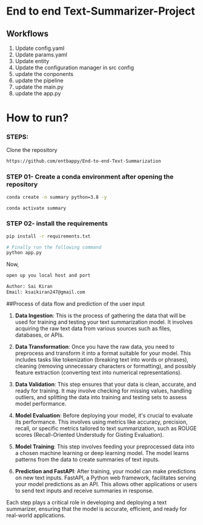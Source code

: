 # End to end Text-Summarizer-Project

## Workflows

1. Update config.yaml
2. Update params.yaml
3. Update entity
4. Update the configuration manager in src config
5. update the conponents
6. update the pipeline
7. update the main.py
8. update the app.py


# How to run?
### STEPS:

Clone the repository

```bash
https://github.com/entbappy/End-to-end-Text-Summarization
```
### STEP 01- Create a conda environment after opening the repository

```bash
conda create -n summary python=3.8 -y
```

```bash
conda activate summary
```


### STEP 02- install the requirements
```bash
pip install -r requirements.txt
```


```bash
# Finally run the following command
python app.py
```

Now,
```bash
open up you local host and port
```


```bash
Author: Sai Kiran
Email: ksaikiran247@gmail.com

```
##Process of data flow and prediction of the user input

1. **Data Ingestion**: This is the process of gathering the data that will be used for training and testing your text summarization model. It involves acquiring the raw text data from various sources such as files, databases, or APIs.

2. **Data Transformation**: Once you have the raw data, you need to preprocess and transform it into a format suitable for your model. This includes tasks like tokenization (breaking text into words or phrases), cleaning (removing unnecessary characters or formatting), and possibly feature extraction (converting text into numerical representations).

3. **Data Validation**: This step ensures that your data is clean, accurate, and ready for training. It may involve checking for missing values, handling outliers, and splitting the data into training and testing sets to assess model performance.

4. **Model Evaluation**: Before deploying your model, it's crucial to evaluate its performance. This involves using metrics like accuracy, precision, recall, or specific metrics tailored to text summarization, such as ROUGE scores (Recall-Oriented Understudy for Gisting Evaluation).

5. **Model Training**: This step involves feeding your preprocessed data into a chosen machine learning or deep learning model. The model learns patterns from the data to create summaries of text inputs.

6. **Prediction and FastAPI**: After training, your model can make predictions on new text inputs. FastAPI, a Python web framework, facilitates serving your model predictions as an API. This allows other applications or users to send text inputs and receive summaries in response.

Each step plays a critical role in developing and deploying a text summarizer, ensuring that the model is accurate, efficient, and ready for real-world applications.
